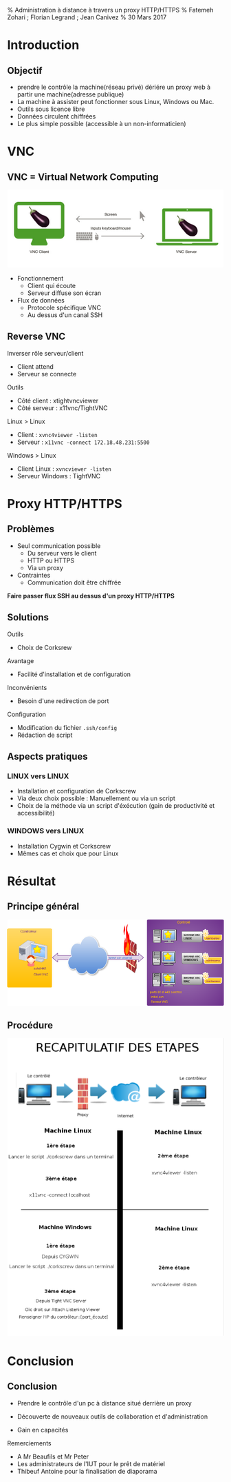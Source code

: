 % Administration à distance à travers un proxy HTTP/HTTPS
% Fatemeh Zohari ; Florian Legrand ; Jean Canivez
% 30 Mars 2017


# Introduction

## Objectif
- prendre le contrôle la machine(réseau privé) dériére un proxy web à partir une machine(adresse publique)
- La machine à assister peut fonctionner sous Linux, Windows ou Mac.
- Outils sous licence libre
- Données circulent chiffrées
- Le plus simple possible (accessible à un non-informaticien) 


# VNC

## VNC = Virtual Network Computing

![](img/vnc-exemple.jpg)

- Fonctionnement
    - Client qui écoute
    - Serveur diffuse son écran
- Flux de données
    - Protocole spécifique VNC
    - Au dessus d'un canal SSH

## Reverse VNC

Inverser rôle serveur/client
- Client attend
- Serveur se connecte

Outils

- Côté client : xtightvncviewer
- Côté serveur : x11vnc/TightVNC

Linux > Linux

- Client : `xvnc4viewer -listen`
- Serveur : `x11vnc -connect 172.18.48.231:5500`

Windows > Linux

- Client Linux : `xvncviewer -listen`
- Serveur Windows : TightVNC


# Proxy HTTP/HTTPS

## Problèmes

- Seul communication possible
    - Du serveur vers le client
    - HTTP ou HTTPS
    - Via un proxy
- Contraintes
    - Communication doit être chiffrée

**Faire passer flux SSH au dessus d'un proxy HTTP/HTTPS**


## Solutions

Outils
- Choix de Corksrew

Avantage
- Facilité d'installation et de configuration

Inconvénients
- Besoin d'une redirection de port 

Configuration
- Modification du fichier `.ssh/config`
- Rédaction de script

## Aspects pratiques

### LINUX vers LINUX

- Installation et configuration de Corkscrew
- Via deux choix possible : Manuellement ou via un script
- Choix de la méthode via un script d'éxécution (gain de productivité et accessibilité)

### WINDOWS vers LINUX

- Installation Cygwin et Corkscrew
- Mêmes cas et choix que pour Linux


# Résultat

## Principe général

![](img/vnc-ssh.png)

## Procédure

![](img/conclution.png)

# Conclusion

## Conclusion

- Prendre le contrôle d'un pc à distance situé derrière un proxy

- Découverte de nouveaux outils de collaboration et d'administration

- Gain en capacités

Remerciements

- A Mr Beaufils et Mr Peter
- Les administrateurs de l'IUT pour le prêt de matériel 
- Thibeuf Antoine pour la finalisation de diaporama


